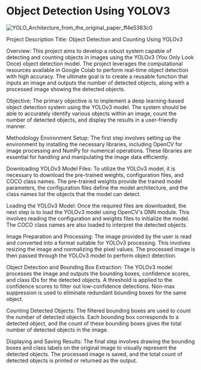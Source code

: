 # Object Detection Using YOLOV3

![YOLO_Architecture_from_the_original_paper_ff4e5383c0](https://github.com/user-attachments/assets/d314f968-adb5-4d75-b73d-f6c5d86a459d)

Project Description
Title: Object Detection and Counting Using YOLOv3

Overview:
This project aims to develop a robust system capable of detecting and counting objects in images using the YOLOv3 (You Only Look Once) object detection model. The project leverages the computational resources available in Google Colab to perform real-time object detection with high accuracy. The ultimate goal is to create a reusable function that inputs an image and outputs the number of detected objects, along with a processed image showing the detected objects.

Objective:
The primary objective is to implement a deep learning-based object detection system using the YOLOv3 model. The system should be able to accurately identify various objects within an image, count the number of detected objects, and display the results in a user-friendly manner.

Methodology
Environment Setup:
The first step involves setting up the environment by installing the necessary libraries, including OpenCV for image processing and NumPy for numerical operations. These libraries are essential for handling and manipulating the image data efficiently.

Downloading YOLOv3 Model Files:
To utilize the YOLOv3 model, it is necessary to download the pre-trained weights, configuration files, and COCO class names. The pre-trained weights provide the trained model parameters, the configuration files define the model architecture, and the class names list the objects that the model can detect.

Loading the YOLOv3 Model:
Once the required files are downloaded, the next step is to load the YOLOv3 model using OpenCV's DNN module. This involves reading the configuration and weights files to initialize the model. The COCO class names are also loaded to interpret the detected objects.

Image Preparation and Processing:
The image provided by the user is read and converted into a format suitable for YOLOv3 processing. This involves resizing the image and normalizing the pixel values. The processed image is then passed through the YOLOv3 model to perform object detection.

Object Detection and Bounding Box Extraction:
The YOLOv3 model processes the image and outputs the bounding boxes, confidence scores, and class IDs for the detected objects. A threshold is applied to the confidence scores to filter out low-confidence detections. Non-max suppression is used to eliminate redundant bounding boxes for the same object.

Counting Detected Objects:
The filtered bounding boxes are used to count the number of detected objects. Each bounding box corresponds to a detected object, and the count of these bounding boxes gives the total number of detected objects in the image.

Displaying and Saving Results:
The final step involves drawing the bounding boxes and class labels on the original image to visually represent the detected objects. The processed image is saved, and the total count of detected objects is printed or returned as the output.
